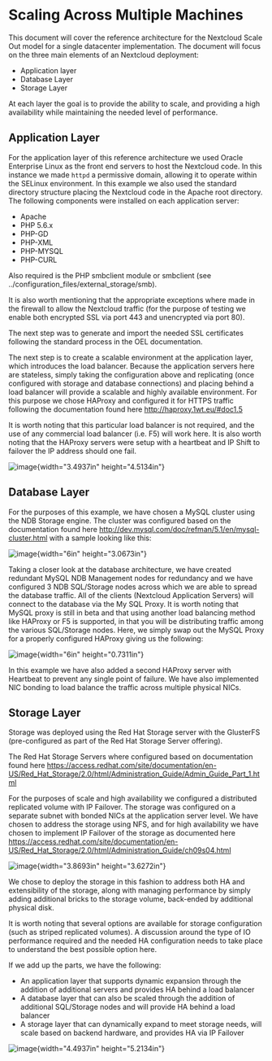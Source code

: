 Scaling Across Multiple Machines
================================

This document will cover the reference architecture for the Nextcloud
Scale Out model for a single datacenter implementation. The document
will focus on the three main elements of an Nextcloud deployment:

-   Application layer
-   Database Layer
-   Storage Layer

At each layer the goal is to provide the ability to scale, and providing
a high availability while maintaining the needed level of performance.

Application Layer
-----------------

For the application layer of this reference architecture we used Oracle
Enterprise Linux as the front end servers to host the Nextcloud code. In
this instance we made `httpd` a permissive domain, allowing it to
operate within the SELinux environment. In this example we also used the
standard directory structure placing the Nextcloud code in the Apache
root directory. The following components were installed on each
application server:

-   Apache
-   PHP 5.6.x
-   PHP-GD
-   PHP-XML
-   PHP-MYSQL
-   PHP-CURL

Also required is the PHP smbclient module or smbclient (see
../configuration\_files/external\_storage/smb).

It is also worth mentioning that the appropriate exceptions where made
in the firewall to allow the Nextcloud traffic (for the purpose of
testing we enable both encrypted SSL via port 443 and unencrypted via
port 80).

The next step was to generate and import the needed SSL certificates
following the standard process in the OEL documentation.

The next step is to create a scalable environment at the application
layer, which introduces the load balancer. Because the application
servers here are stateless, simply taking the configuration above and
replicating (once configured with storage and database connections) and
placing behind a load balancer will provide a scalable and highly
available environment. For this purpose we chose HAProxy and configured
it for HTTPS traffic following the documentation found here
[<http://haproxy.1wt.eu/#doc1.5>](http://haproxy.1wt.eu/#doc1.5)

It is worth noting that this particular load balancer is not required,
and the use of any commercial load balancer (i.e. F5) will work here. It
is also worth noting that the HAProxy servers were setup with a
heartbeat and IP Shift to failover the IP address should one fail.

![image](../images/scaling-1.png){width="3.4937in" height="4.5134in"}

Database Layer
--------------

For the purposes of this example, we have chosen a MySQL cluster using
the NDB Storage engine. The cluster was configured based on the
documentation found here
[<http://dev.mysql.com/doc/refman/5.1/en/mysql-cluster.html>](http://dev.mysql.com/doc/refman/5.1/en/mysql-cluster.html)
with a sample looking like this:

![image](../images/scaling-2.png){width="6in" height="3.0673in"}

Taking a closer look at the database architecture, we have created
redundant MySQL NDB Management nodes for redundancy and we have
configured 3 NDB SQL/Storage nodes across which we are able to spread
the database traffic. All of the clients (Nextcloud Application Servers)
will connect to the database via the My SQL Proxy. It is worth noting
that MySQL proxy is still in beta and that using another load balancing
method like HAProxy or F5 is supported, in that you will be distributing
traffic among the various SQL/Storage nodes. Here, we simply swap out
the MySQL Proxy for a properly configured HAProxy giving us the
following:

![image](../images/scaling-3.png){width="6in" height="0.7311in"}

In this example we have also added a second HAProxy server with
Heartbeat to prevent any single point of failure. We have also
implemented NIC bonding to load balance the traffic across multiple
physical NICs.

Storage Layer
-------------

Storage was deployed using the Red Hat Storage server with the GlusterFS
(pre-configured as part of the Red Hat Storage Server offering).

The Red Hat Storage Servers where configured based on documentation
found here
[<https://access.redhat.com/site/documentation/en-US/Red_Hat_Storage/2.0/html/Administration_Guide/Admin_Guide_Part_1.html>](https://access.redhat.com/site/documentation/en-US/Red_Hat_Storage/2.0/html/Administration_Guide/Admin_Guide_Part_1.html)

For the purposes of scale and high availability we configured a
distributed replicated volume with IP Failover. The storage was
configured on a separate subnet with bonded NICs at the application
server level. We have chosen to address the storage using NFS, and for
high availability we have chosen to implement IP Failover of the storage
as documented here
[<https://access.redhat.com/site/documentation/en-US/Red_Hat_Storage/2.0/html/Administration_Guide/ch09s04.html>](https://access.redhat.com/site/documentation/en-US/Red_Hat_Storage/2.0/html/Administration_Guide/ch09s04.html)

![image](../images/scaling-4.png){width="3.8693in" height="3.6272in"}

We chose to deploy the storage in this fashion to address both HA and
extensibility of the storage, along with managing performance by simply
adding additional bricks to the storage volume, back-ended by additional
physical disk.

It is worth noting that several options are available for storage
configuration (such as striped replicated volumes). A discussion around
the type of IO performance required and the needed HA configuration
needs to take place to understand the best possible option here.

If we add up the parts, we have the following:

-   An application layer that supports dynamic expansion through the
    addition of additional servers and provides HA behind a load
    balancer
-   A database layer that can also be scaled through the addition of
    additional SQL/Storage nodes and will provide HA behind a load
    balancer
-   A storage layer that can dynamically expand to meet storage needs,
    will scale based on backend hardware, and provides HA via IP
    Failover

![image](../images/scaling-5.png){width="4.4937in" height="5.2134in"}
